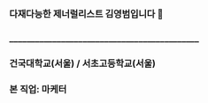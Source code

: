 ### 다재다능한 제너럴리스트 김영범입니다 🌈
### ____________________________________________
### 건국대학교(서울) / 서초고등학교(서울)
### 본 직업: 마케터

<!--
**bddoddo/bddoddo** is a ✨ _special_ ✨ repository because its `README.md` (this file) appears on your GitHub profile.

Here are some ideas to get you started:

- 🔭 I’m currently working on ...
- 🌱 I’m currently learning ...
- 👯 I’m looking to collaborate on ...
- 🤔 I’m looking for help with ...
- 💬 Ask me about ...
- 📫 How to reach me: ...
- 😄 Pronouns: ...
- ⚡ Fun fact: ...
-->
